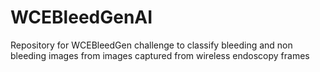 # WCEBleedGenAI
Repository for WCEBleedGen challenge to classify bleeding and non bleeding images from images captured from wireless endoscopy frames
